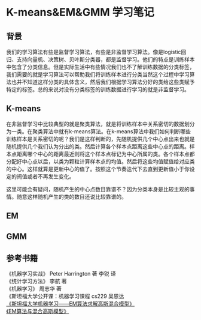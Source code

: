# K-means&EM&GMM 学习笔记

## 背景

我们的学习算法有些是监督学习算法，有些是非监督学习算法。像是logistic回归、支持向量机、决策树、贝叶斯分类器，都是监督学习。他们的特点是训练样本中包含了分类信息。但是实际生活中有些情况我们也不了解训练数据的分类标签，我们需要的就是学习算法可以帮助我们将训练样本进行分类当然这个过程中学习算法也并不知道这样分类的具体含义，然后我们根据学习算法分好的类给这些类赋予特定的标签。总的来说对没有分类标签的训练数据进行学习的就是非监督学习。

## K-means

在非监督学习中比较典型的就是聚类算法，就是将训练样本中关系密切的数据划分为一类。在聚类算法中就有k-means算法。在k-means算法中我们如何判断哪些训练样本是关系密切的呢？我们是这样判断的，先随机提供几个中心点出来也就是随机提供几个我们认为分出的类。然后计算各个样本点距离这些中心点的距离。样本点距离哪个中心的距离最近则将这个样本点标记为中心所属的类。各个样本点都分配好中心点以后，以类为颗粒计算样本点的均值。然后将这些均值赋值给对应类的中心。这样就算是更新中心的值了。按照这个节奏迭代下去直到更新值小于你设定的阀值或者不再发生变化。

这里可能会有疑问，随机产生的中心点数目靠谱不？因为分类本身是比较主观的事情。随意这样随机产生的类的数目还说比较靠谱的。

## EM

## GMM

## 参考书籍

《机器学习实战》 Peter Harrington 著 李锐 译    
《统计学习方法》 李航 著   
《机器学习》 周志华 著        
《斯坦福大学公开课：机器学习课程 cs229 吴恩达     
[《斯坦福大学机器学习——EM算法求解高斯混合模型》](http://blog.csdn.net/linkin1005/article/details/41212085)     
[《EM算法与混合高斯模型》](http://blog.csdn.net/star_dragon/article/details/51058591#fnref:footnote)
